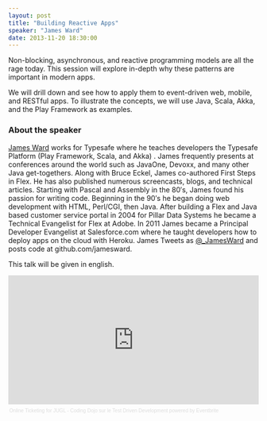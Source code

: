 ```yaml
---
layout: post
title: "Building Reactive Apps"
speaker: "James Ward"
date: 2013-11-20 18:30:00
---
```


Non-blocking, asynchronous, and reactive programming models are all the rage today. This session will explore in-depth why these patterns are important in modern apps.

We will drill down and see how to apply them to event-driven web, mobile, and RESTful apps. To illustrate the concepts, we will use Java, Scala, Akka, and the Play Framework as examples.

<h3>About the speaker</h3>

<a href="http://www.jamesward.com/">James Ward</a> works for Typesafe where he teaches developers the Typesafe Platform (Play Framework, Scala, and Akka) .
James frequently presents at conferences around the world such as JavaOne, Devoxx, and many other Java get-togethers. Along with Bruce Eckel, James co-authored First Steps in Flex. He has also published numerous screencasts, blogs, and technical articles. Starting with Pascal and Assembly in the 80′s, James found his passion for writing code. Beginning in the 90′s he began doing web development with HTML, Perl/CGI, then Java. After building a Flex and Java based customer service portal in 2004 for Pillar Data Systems he became a Technical Evangelist for Flex at Adobe. In 2011 James became a Principal Developer Evangelist at Salesforce.com where he taught developers how to deploy apps on the cloud with Heroku. James Tweets as <a href="https://twitter.com/_JamesWard">@_JamesWard</a> and posts code at github.com/jamesward.

This talk will be given in english.

<p><span style="line-height: 1.6em;"></span>
<div style="width:100%; text-align:left;" ><iframe  src="https://www.eventbrite.com/tickets-external?eid=9219165773&ref=etckt&v=2" frameborder="0" height="260" width="100%" vspace="0" hspace="0" marginheight="5" marginwidth="5" scrolling="auto" allowtransparency="true"></iframe><div style="font-family:Helvetica, Arial; font-size:10px; padding:5px 0 5px; margin:2px; width:100%; text-align:left;" ><a style="color:#ddd; text-decoration:none;" target="_blank" href="http://www.eventbrite.com/r/etckt">Online Ticketing</a><span style="color:#ddd;"> for </span><a style="color:#ddd; text-decoration:none;" target="_blank" href="https://jugl-dojo-tdd.eventbrite.com/?ref=etckt">JUGL - Coding Dojo sur le Test Driven Development</a> <span style="color:#ddd;">powered by</span> <a style="color:#ddd; text-decoration:none;" target="_blank" href="http://www.eventbrite.com?ref=etckt">Eventbrite</a></div></div>

</p>
